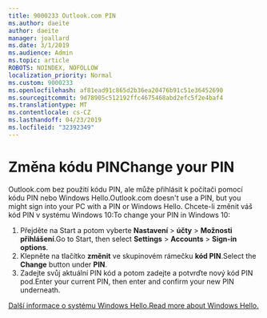 ```yaml
---
title: 9000233 Outlook.com PIN
ms.author: daeite
author: daeite
manager: joallard
ms.date: 3/1/2019
ms.audience: Admin
ms.topic: article
ROBOTS: NOINDEX, NOFOLLOW
localization_priority: Normal
ms.custom: 9000233
ms.openlocfilehash: af81ead91c865d2b36ea20476b91c51e36452690
ms.sourcegitcommit: 9d78905c512192ffc4675468abd2efc5f2e4baf4
ms.translationtype: MT
ms.contentlocale: cs-CZ
ms.lasthandoff: 04/23/2019
ms.locfileid: "32392349"
---
```

# <a name="change-your-pin"></a><span data-ttu-id="2a6dd-102">Změna kódu PIN</span><span class="sxs-lookup"><span data-stu-id="2a6dd-102">Change your PIN</span></span>

<span data-ttu-id="2a6dd-103">Outlook.com bez použití kódu PIN, ale může přihlásit k počítači pomocí kódu PIN nebo Windows Hello.</span><span class="sxs-lookup"><span data-stu-id="2a6dd-103">Outlook.com doesn't use a PIN, but you might sign into your PC with a PIN or Windows Hello.</span></span> <span data-ttu-id="2a6dd-104">Chcete-li změnit váš kód PIN v systému Windows 10:</span><span class="sxs-lookup"><span data-stu-id="2a6dd-104">To change your PIN in Windows 10:</span></span>

1. <span data-ttu-id="2a6dd-105">Přejděte na Start a potom vyberte **Nastavení** > **účty** > **Možnosti přihlášení**.</span><span class="sxs-lookup"><span data-stu-id="2a6dd-105">Go to Start, then select **Settings** > **Accounts** > **Sign-in options**.</span></span>
2. <span data-ttu-id="2a6dd-106">Klepněte na tlačítko **změnit** ve skupinovém rámečku **kód PIN**.</span><span class="sxs-lookup"><span data-stu-id="2a6dd-106">Select the **Change** button under **PIN**.</span></span>
3. <span data-ttu-id="2a6dd-107">Zadejte svůj aktuální PIN kód a potom zadejte a potvrďte nový kód PIN pod.</span><span class="sxs-lookup"><span data-stu-id="2a6dd-107">Enter your current PIN, then enter and confirm your new PIN underneath.</span></span>

[<span data-ttu-id="2a6dd-108">Další informace o systému Windows Hello.</span><span class="sxs-lookup"><span data-stu-id="2a6dd-108">Read more about Windows Hello.</span></span>](https://support.microsoft.com/help/17215/)